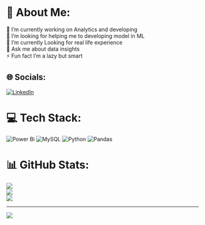 # 💫 About Me:
🔭 I’m currently working on Analytics and developing<br>🤝 I’m looking for helping me to developing model in ML<br>🌱 I’m currently Looking for real life experience<br>💬 Ask me about data insights<br>⚡ Fun fact I’m a lazy but smart<br>


## 🌐 Socials:
[![LinkedIn](https://img.shields.io/badge/LinkedIn-%230077B5.svg?logo=linkedin&logoColor=white)](https://linkedin.com/in/https://www.linkedin.com/in/karthick-krk/) 

# 💻 Tech Stack:
![Power Bi](https://img.shields.io/badge/power_bi-F2C811?style=for-the-badge&logo=powerbi&logoColor=black) ![MySQL](https://img.shields.io/badge/mysql-4479A1.svg?style=for-the-badge&logo=mysql&logoColor=white) ![Python](https://img.shields.io/badge/python-3670A0?style=for-the-badge&logo=python&logoColor=ffdd54) ![Pandas](https://img.shields.io/badge/pandas-%23150458.svg?style=for-the-badge&logo=pandas&logoColor=white)
# 📊 GitHub Stats:
![](https://github-readme-stats.vercel.app/api?username=kr-karthick&theme=dark&hide_border=false&include_all_commits=false&count_private=false)<br/>
![](https://github-readme-streak-stats.herokuapp.com/?user=kr-karthick&theme=dark&hide_border=false)<br/>
![](https://github-readme-stats.vercel.app/api/top-langs/?username=kr-karthick&theme=dark&hide_border=false&include_all_commits=false&count_private=false&layout=compact)

---
[![](https://visitcount.itsvg.in/api?id=kr-karthick&icon=0&color=0)](https://visitcount.itsvg.in)

<!-- Proudly created with GPRM ( https://gprm.itsvg.in ) -->
